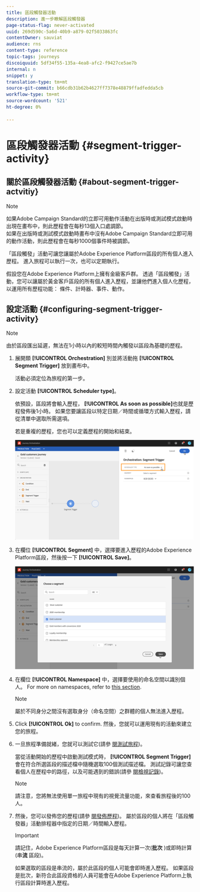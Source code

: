 ```yaml
---
title: 區段觸發器活動
description: 進一步瞭解區段觸發器
page-status-flag: never-activated
uuid: 269d590c-5a6d-40b9-a879-02f5033863fc
contentOwner: sauviat
audience: rns
content-type: reference
topic-tags: journeys
discoiquuid: 5df34f55-135a-4ea8-afc2-f9427ce5ae7b
internal: n
snippet: y
translation-type: tm+mt
source-git-commit: b66cdb31b62b4627ff7378e48879ffadfedda5cb
workflow-type: tm+mt
source-wordcount: '521'
ht-degree: 0%

---
```



# 區段觸發器活動 {#segment-trigger-activity}

## 關於區段觸發器活動 {#about-segment-trigger-actvitiy}

>[!NOTE]
>
>如果Adobe Campaign Standard的立即可用動作活動在出版時或測試模式啟動時出現在畫布中，則此歷程會在每秒13個入口處調節。 <br>如果在出版時或測試模式啟動時畫布中沒有Adobe Campaign Standard立即可用的動作活動，則此歷程會在每秒1000個事件時被調節。

「區段觸發」活動可讓您讓屬於Adobe Experience Platform區段的所有個人進入歷程。 進入旅程可以執行一次，也可以定期執行。

假設您在Adobe Experience Platform上擁有金級客戶群。 透過「區段觸發」活動，您可以讓屬於黃金客戶區段的所有個人進入歷程，並讓他們進入個人化歷程，以運用所有歷程功能： 條件、計時器、事件、動作。

## 設定活動 {#configuring-segment-trigger-activity}

>[!NOTE]
>
>由於區段匯出延遲，無法在1小時以內的較短時間內觸發以區段為基礎的歷程。

1. 展開類 **[!UICONTROL Orchestration]** 別並將活動拖 **[!UICONTROL Segment Trigger]** 放到畫布中。

   活動必須定位為旅程的第一步。

1. 設定活動 **[!UICONTROL Scheduler type]**。

   依預設，區段將會輸入歷程， **[!UICONTROL As soon as possible]**&#x200B;也就是歷程發佈後1小時。 如果您要讓區段以特定日期／時間或循環方式輸入歷程，請從清單中選取所需選項。

   若是重複的歷程，您也可以定義歷程的開始和結束。

   ![](../assets/segment-trigger-schedule.png)

1. 在欄位 **[!UICONTROL Segment]** 中，選擇要進入歷程的Adobe Experience Platform區段，然後按一下 **[!UICONTROL Save]**。

   ![](../assets/segment-trigger-segment-selection.png)

1. 在欄位 **[!UICONTROL Namespace]** 中，選擇要使用的命名空間以識別個人。 For more on namespaces, refer to [this section](../event/selecting-the-namespace.md).

   >[!NOTE]
   >
   >屬於不同身分之間沒有選取身分（命名空間）之群體的個人無法進入歷程。

1. Click **[!UICONTROL Ok]** to confirm. 然後，您就可以運用現有的活動來建立您的旅程。

1. 一旦旅程準備就緒，您就可以測試它(請參 [閱測試旅程](../building-journeys/testing-the-journey.md))。

   當從活動開始的歷程中啟動測試模式時， **[!UICONTROL Segment Trigger]** 會在符合所選區段的描述檔中隨機選取100個測試描述檔。 測試記錄可讓您查看個人在歷程中的路徑，以及可能遇到的錯誤(請參 [閱檢視記錄](../building-journeys/testing-the-journey.md#viewing_logs))。

   >[!NOTE]
   >
   >請注意，您將無法使用單一旅程中現有的視覺流量功能，來查看旅程後的100人。

1. 然後，您可以發佈您的歷程(請參 [閱發佈歷程](../building-journeys/publishing-the-journey.md))。 屬於區段的個人將在「區段觸發器」活動排程器中指定的日期／時間輸入歷程。

   >[!IMPORTANT]
   >
   >請記住，Adobe Experience Platform區段是每天計算一次(**批次** )或即時計算(串&#x200B;**流** 區段)。
   >
   >如果選取的區段是串流的，屬於此區段的個人可能會即時進入歷程。 如果區段是批次，新符合此區段資格的人員可能會在Adobe Experience Platform上執行區段計算時進入歷程。
